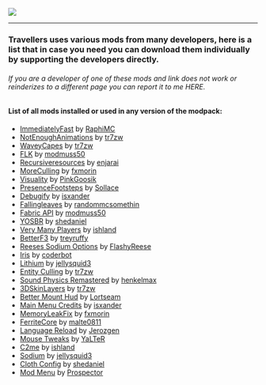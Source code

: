 ![](https://raw.githubusercontent.com/TravellersModpack/Travellers/main/Modslist_Banner.png)

------------
### Travellers uses various mods from many developers, here is a list that in case you need you can download them individually by supporting the developers directly. 

###### If you are a developer of one of these mods and link does not work or reinderizes to a different page you can report it to me HERE.
#### List of all mods installed or used in any version of the modpack:
- [ImmediatelyFast](https://modrinth.com/mod/immediatelyfast) by [RaphiMC](https://modrinth.com/user/RaphiMC)
- [NotEnoughAnimations](https://modrinth.com/mod/not-enough-animations) by [tr7zw](https://modrinth.com/user/tr7zw)
- [WaveyCapes](https://modrinth.com/mod/wavey-capes) by [tr7zw](https://modrinth.com/user/tr7zw)
- [FLK](https://modrinth.com/mod/fabric-language-kotlin) by [modmuss50](https://modrinth.com/user/modmuss50)
- [Recursiveresources](https://modrinth.com/mod/recursiveresources) by [enjarai](https://modrinth.com/user/enjarai)
- [MoreCulling](https://modrinth.com/mod/moreculling) by [fxmorin](https://modrinth.com/user/fxmorin)
- [Visuality](https://modrinth.com/mod/visuality) by [PinkGoosik](https://modrinth.com/user/PinkGoosik)
- [PresenceFootsteps](https://modrinth.com/mod/presence-footsteps) by [Sollace](https://modrinth.com/user/Sollace)
- [Debugify](https://modrinth.com/mod/debugify) by [isxander](https://modrinth.com/user/isxander)
- [Fallingleaves](https://modrinth.com/mod/fallingleaves) by [randommcsomethin](https://modrinth.com/user/randommcsomethin)
- [Fabric API](https://modrinth.com/mod/fabric-api) by [modmuss50](https://modrinth.com/user/modmuss50)
- [YOSBR](https://modrinth.com/mod/yosbr) by [shedaniel](https://modrinth.com/user/shedaniel)
- [Very Many Players](https://modrinth.com/mod/vmp-fabric) by [ishland](https://modrinth.com/user/ishland)
- [BetterF3](https://modrinth.com/mod/betterf3) by [treyruffy](https://modrinth.com/user/treyruffy)
- [Reeses Sodium Options](https://modrinth.com/mod/reeses-sodium-options) by [FlashyReese](https://modrinth.com/user/FlashyReese)
- [Iris](https://modrinth.com/mod/iris) by [coderbot](https://modrinth.com/user/coderbot)
- [Lithium](https://modrinth.com/mod/lithium) by [jellysquid3](https://modrinth.com/user/jellysquid3)
- [Entity Culling](https://modrinth.com/mod/entityculling) by [tr7zw](https://modrinth.com/user/tr7zw)
- [Sound Physics Remastered](https://modrinth.com/mod/sound-physics-remastered) by [henkelmax](https://modrinth.com/user/henkelmax)
- [3DSkinLayers](https://modrinth.com/mod/3dskinlayers) by [tr7zw](https://modrinth.com/user/tr7zw)
- [Better Mount Hud](https://modrinth.com/mod/better-mount-hud) by [Lortseam](https://modrinth.com/user/Lortseam)
- [Main Menu Credits](https://modrinth.com/mod/main-menu-credits) by [isxander](https://modrinth.com/user/isxander)
- [MemoryLeakFix](https://modrinth.com/mod/memoryleakfix) by [fxmorin](https://modrinth.com/user/fxmorin)
- [FerriteCore](https://modrinth.com/mod/ferrite-core) by [malte0811](https://modrinth.com/user/malte0811)
- [Language Reload](https://modrinth.com/mod/language-reload) by [Jerozgen](https://modrinth.com/user/Jerozgen)
- [Mouse Tweaks](https://modrinth.com/mod/mouse-tweaks) by [YaLTeR](https://modrinth.com/user/YaLTeR)
- [C2me](https://modrinth.com/mod/c2me-fabric) by [ishland](https://modrinth.com/user/ishland)
- [Sodium](https://modrinth.com/mod/sodium) by [jellysquid3](https://modrinth.com/user/jellysquid3)
- [Cloth Config](https://modrinth.com/mod/cloth-config) by [shedaniel](https://modrinth.com/user/shedaniel)
- [Mod Menu](https://modrinth.com/mod/modmenu) by [Prospector](https://modrinth.com/user/Prospector)

